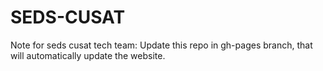 # SEDS-CUSAT

Note for seds cusat tech team: Update this repo in gh-pages branch, that will
automatically update the website.
